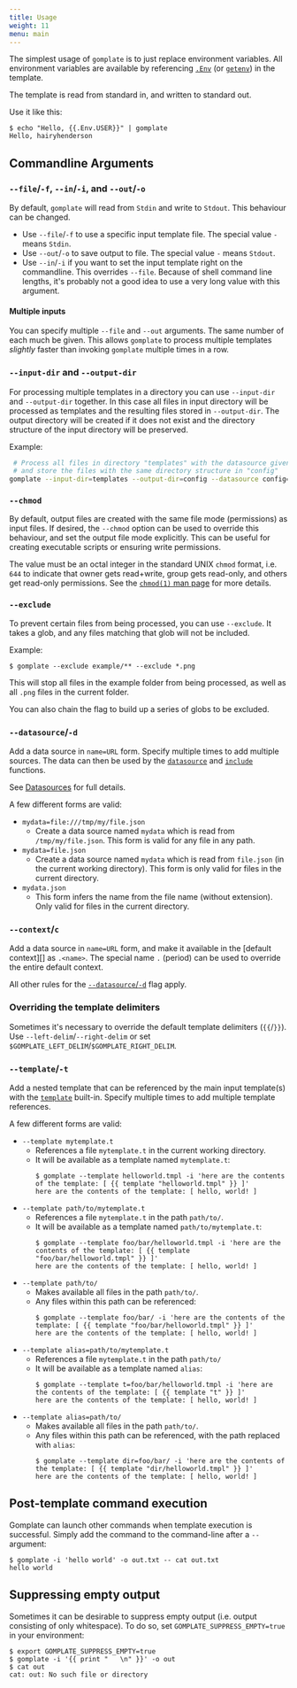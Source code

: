 ```yaml
---
title: Usage
weight: 11
menu: main
---
```


The simplest usage of `gomplate` is to just replace environment
variables. All environment variables are available by referencing [`.Env`](../syntax/#env)
(or [`getenv`](../functions/env/#getenv)) in the template.

The template is read from standard in, and written to standard out.

Use it like this:

```console
$ echo "Hello, {{.Env.USER}}" | gomplate
Hello, hairyhenderson
```

## Commandline Arguments

### `--file`/`-f`, `--in`/`-i`, and `--out`/`-o`

By default, `gomplate` will read from `Stdin` and write to `Stdout`. This behaviour can be changed.

- Use `--file`/`-f` to use a specific input template file. The special value `-` means `Stdin`.
- Use `--out`/`-o` to save output to file. The special value `-` means `Stdout`.
- Use `--in`/`-i` if you want to set the input template right on the commandline. This overrides `--file`. Because of shell command line lengths, it's probably not a good idea to use a very long value with this argument.

#### Multiple inputs

You can specify multiple `--file` and `--out` arguments. The same number of each much be given. This allows `gomplate` to process multiple templates _slightly_ faster than invoking `gomplate` multiple times in a row.

### `--input-dir` and `--output-dir`

For processing multiple templates in a directory you can use `--input-dir` and `--output-dir` together. In this case all files in input directory will be processed as templates and the resulting files stored in `--output-dir`. The output directory will be created if it does not exist and the directory structure of the input directory will be preserved.  

Example:

```bash
 # Process all files in directory "templates" with the datasource given
 # and store the files with the same directory structure in "config"
gomplate --input-dir=templates --output-dir=config --datasource config=config.yaml
```

### `--chmod`

By default, output files are created with the same file mode (permissions) as input files. If desired, the `--chmod` option can be used to override this behaviour, and set the output file mode explicitly. This can be useful for creating executable scripts or ensuring write permissions.

The value must be an octal integer in the standard UNIX `chmod` format, i.e. `644` to indicate that owner gets read+write, group gets read-only, and others get read-only permissions. See the [`chmod(1)` man page](https://linux.die.net/man/1/chmod) for more details.

### `--exclude`

To prevent certain files from being processed, you can use `--exclude`. It takes a glob, and any files matching that glob will not be included.

Example:

```console
$ gomplate --exclude example/** --exclude *.png
```

This will stop all files in the example folder from being processed, as well as all `.png` files in the current folder.

You can also chain the flag to build up a series of globs to be excluded.

### `--datasource`/`-d`

Add a data source in `name=URL` form. Specify multiple times to add multiple sources. The data can then be used by the [`datasource`](../functions/data/#datasource) and [`include`](../functions/data/#include) functions.

See [Datasources](../datasources) for full details.

A few different forms are valid:
- `mydata=file:///tmp/my/file.json`
  - Create a data source named `mydata` which is read from `/tmp/my/file.json`. This form is valid for any file in any path.
- `mydata=file.json`
  - Create a data source named `mydata` which is read from `file.json` (in the current working directory). This form is only valid for files in the current directory.
- `mydata.json`
  - This form infers the name from the file name (without extension). Only valid for files in the current directory.

### `--context`/`c`

Add a data source in `name=URL` form, and make it available in the [default context][] as `.<name>`. The special name `.` (period) can be used to override the entire default context.

All other rules for the [`--datasource`/`-d`](#datasource-d) flag apply.

### Overriding the template delimiters

Sometimes it's necessary to override the default template delimiters (`{{`/`}}`).
Use `--left-delim`/`--right-delim` or set `$GOMPLATE_LEFT_DELIM`/`$GOMPLATE_RIGHT_DELIM`.

### `--template`/`-t`

Add a nested template that can be referenced by the main input template(s) with the [`template`](https://golang.org/pkg/text/template/#hdr-Actions) built-in. Specify multiple times to add multiple template references.

A few different forms are valid:

- `--template mytemplate.t`
  - References a file `mytemplate.t` in the current working directory.
  - It will be available as a template named `mytemplate.t`:
    ```console
    $ gomplate --template helloworld.tmpl -i 'here are the contents of the template: [ {{ template "helloworld.tmpl" }} ]'
    here are the contents of the template: [ hello, world! ]
    ```
- `--template path/to/mytemplate.t`
  - References a file `mytemplate.t` in the path `path/to/`.
  - It will be available as a template named `path/to/mytemplate.t`:
    ```console
    $ gomplate --template foo/bar/helloworld.tmpl -i 'here are the contents of the template: [ {{ template "foo/bar/helloworld.tmpl" }} ]'
    here are the contents of the template: [ hello, world! ]
    ```
- `--template path/to/`
  - Makes available all files in the path `path/to/`.
  - Any files within this path can be referenced:
    ```console
    $ gomplate --template foo/bar/ -i 'here are the contents of the template: [ {{ template "foo/bar/helloworld.tmpl" }} ]'
    here are the contents of the template: [ hello, world! ]
    ```
- `--template alias=path/to/mytemplate.t`
  - References a file `mytemplate.t` in the path `path/to/`
  - It will be available as a template named `alias`:
    ```console
    $ gomplate --template t=foo/bar/helloworld.tmpl -i 'here are the contents of the template: [ {{ template "t" }} ]'
    here are the contents of the template: [ hello, world! ]
    ```
- `--template alias=path/to/`
  - Makes available all files in the path `path/to/`.
  - Any files within this path can be referenced, with the path replaced with `alias`:
    ```console
    $ gomplate --template dir=foo/bar/ -i 'here are the contents of the template: [ {{ template "dir/helloworld.tmpl" }} ]'
    here are the contents of the template: [ hello, world! ]
    ```

## Post-template command execution

Gomplate can launch other commands when template execution is successful. Simply
add the command to the command-line after a `--` argument:

```console
$ gomplate -i 'hello world' -o out.txt -- cat out.txt
hello world
```

## Suppressing empty output

Sometimes it can be desirable to suppress empty output (i.e. output consisting of only whitespace). To do so, set `GOMPLATE_SUPPRESS_EMPTY=true` in your environment:

```console
$ export GOMPLATE_SUPPRESS_EMPTY=true
$ gomplate -i '{{ print "   \n" }}' -o out
$ cat out
cat: out: No such file or directory
```
